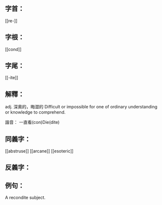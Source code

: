 
## 字首：
[[re-]]

## 字根：
[[cond]]

## 字尾：
[[-ite]]


## 解釋：
adj.
深奧的，晦澀的
Difficult or impossible for one of ordinary understanding or knowledge to comprehend.


諧音：
一直看(con)Die(dite)

## 同義字：
[[abstruse]]
[[arcane]]
[[esoteric]]

## 反義字：

## 例句：
A recondite subject.
